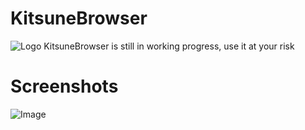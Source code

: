 # KitsuneBrowser
![Logo](https://cdn.discordapp.com/attachments/875727886169047050/1143120753630388264/image.png)
KitsuneBrowser is still in working progress, use it at your risk
# Screenshots
![Image](https://cdn.discordapp.com/attachments/875727886169047050/1143120021653037056/image.png)


